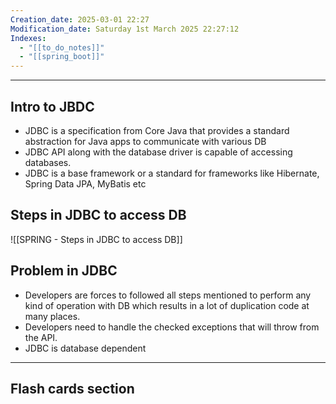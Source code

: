 ```yaml
---
Creation_date: 2025-03-01 22:27
Modification_date: Saturday 1st March 2025 22:27:12
Indexes:
  - "[[to_do_notes]]"
  - "[[spring_boot]]"
---
```


----

## Intro to JBDC

- JDBC is a specification from Core Java that provides a standard abstraction for Java apps to communicate with various DB
- JDBC API along with the database driver is capable of accessing databases.
- JDBC is a base framework or a standard for frameworks like Hibernate, Spring Data JPA, MyBatis etc

## Steps in JDBC to access DB

![[SPRING - Steps in JDBC to access DB]]

## Problem in JDBC

- Developers are forces to followed all steps mentioned to perform any kind of operation with DB which results in a lot of duplication code at many places.
- Developers need to handle the checked exceptions that will throw from the API.
- JDBC is database dependent


















---
## Flash cards section
